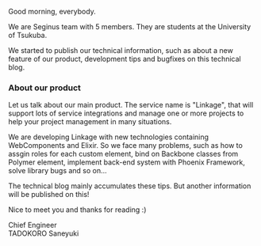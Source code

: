 Good morning, everybody.

We are Seginus team with 5 members. They are students at the University of Tsukuba.

We started to publish our technical information, such as about a new feature of our product, development tips and bugfixes on this technical blog.

### About our product

Let us talk about our main product. The service name is "Linkage", that will support lots of service integrations and manage one or more projects to help your project management in many situations.

We are developing Linkage with new technologies containing WebComponents and Elixir. So we face many problems, such as how to assgin roles for each custom element, bind on Backbone classes from Polymer element, implement back-end system with Phoenix Framework, solve library bugs and so on...

The technical blog mainly accumulates these tips. But another information will be published on this!

Nice to meet you and thanks for reading :)

Chief Engineer  
TADOKORO Saneyuki

